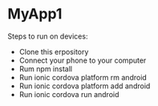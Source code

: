 # MyApp1
Steps to run on devices:<br>

- Clone this erpository<br>
- Connect your phone to your computer<br>
- Rum npm install<br>
- Run ionic cordova platform rm android<br>
- Run ionic cordova platform add android<br>
- Run ionic cordova run android<br>
